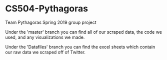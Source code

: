 # CS504-Pythagoras
Team Pythagoras Spring 2019 group project

Under the 'master' branch you can find all of our scraped data, the code we used, and any visualizations we made.

Under the 'Datafiles' branch you can find the excel sheets which contain our raw data we scraped off of Twitter.
